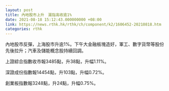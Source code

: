 ```yaml
---
layout: post
title: 內地股市上升　滬指高收逾1%
date: 2021-08-18 15:12:43.000000000 +08:00
link: https://news.rthk.hk/rthk/ch/component/k2/1606452-20210818.htm
categories: rthk
---
```


內地股市反彈，上海股市升逾1%。下午大金融板塊造好，軍工、數字貨幣等股份先後拉升；汽車及儲能概念股持續回調。

上證綜合指數收市報3485點，升38點，升幅1.11%。

深證成份指數報14454點，升103點，升幅0.72%。

創業板指數報3248點，升24點，升幅0.75%。
